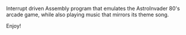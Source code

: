 Interrupt driven Assembly program that emulates the AstroInvader 80's arcade game, while also playing music that mirrors its theme song. 

Enjoy!
